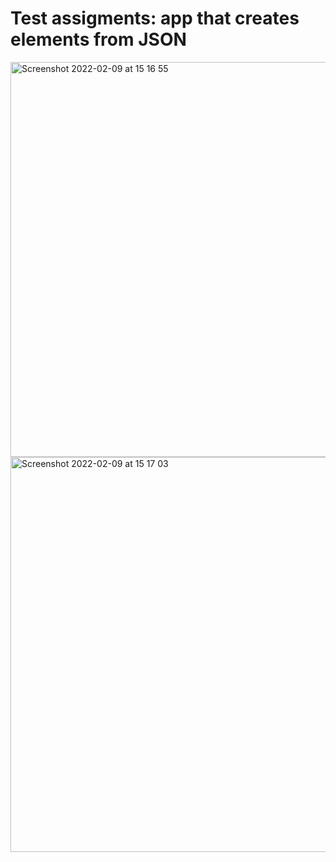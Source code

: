 # Test assigments: app that creates elements from JSON

<img width="632" alt="Screenshot 2022-02-09 at 15 16 55" src="https://user-images.githubusercontent.com/36567176/153219341-af3caa08-9a43-4c16-8029-e16c56023b04.png">
<img width="632" alt="Screenshot 2022-02-09 at 15 17 03" src="https://user-images.githubusercontent.com/36567176/153219365-382bc9be-a0ea-4b4c-b72d-c69387d3281d.png">
